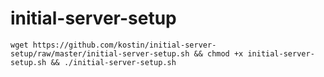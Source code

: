 # initial-server-setup
`wget https://github.com/kostin/initial-server-setup/raw/master/initial-server-setup.sh && chmod +x initial-server-setup.sh && ./initial-server-setup.sh`
